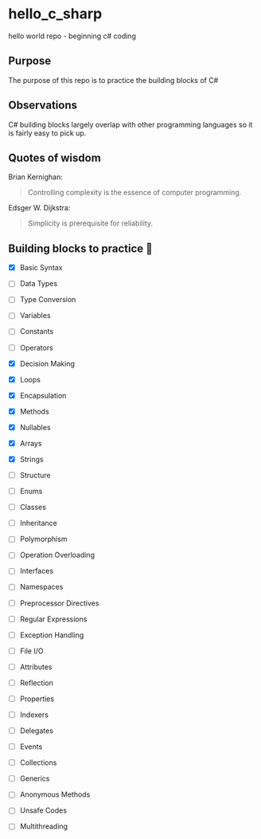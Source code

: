# hello_c_sharp
hello world repo - beginning c# coding

## Purpose
The purpose of this repo is to practice the building blocks of C#

## Observations
C# building blocks largely overlap with other programming languages so it is fairly easy to pick up.

## Quotes of wisdom
Brian Kernighan:
> Controlling complexity is the essence of computer programming.


Edsger W. Dijkstra:
> Simplicity is prerequisite for reliability.



## Building blocks to practice :floppy_disk:
- [x] Basic Syntax
- [ ] Data Types
- [ ] Type Conversion
- [ ] Variables
- [ ] Constants
- [ ] Operators
- [x] Decision Making
- [x] Loops
- [x] Encapsulation
- [x] Methods
- [x] Nullables
- [x] Arrays
- [x] Strings
- [ ] Structure
- [ ] Enums
- [ ] Classes
- [ ] Inheritance
- [ ] Polymorphism
- [ ] Operation Overloading
- [ ] Interfaces
- [ ] Namespaces
- [ ] Preprocessor Directives
- [ ] Regular Expressions
- [ ] Exception Handling
- [ ] File I/O

- [ ] Attributes
- [ ] Reflection
- [ ] Properties
- [ ] Indexers
- [ ] Delegates
- [ ] Events
- [ ] Collections
- [ ] Generics
- [ ] Anonymous Methods
- [ ] Unsafe Codes
- [ ] Multithreading
